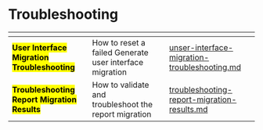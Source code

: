 # Troubleshooting

<table data-view="cards"><thead><tr><th></th><th></th><th></th><th data-hidden data-card-target data-type="content-ref"></th></tr></thead><tbody><tr><td><mark style="color:$success;"><strong>User Interface Migration Troubleshooting</strong></mark></td><td>How to reset a failed Generate user interface migration</td><td></td><td><a href="unser-interface-migration-troubleshooting.md">unser-interface-migration-troubleshooting.md</a></td></tr><tr><td><mark style="color:$success;"><strong>Troubleshooting Report Migration Results</strong></mark></td><td>How to validate and troubleshoot the report migration</td><td></td><td><a href="troubleshooting-report-migration-results.md">troubleshooting-report-migration-results.md</a></td></tr></tbody></table>

